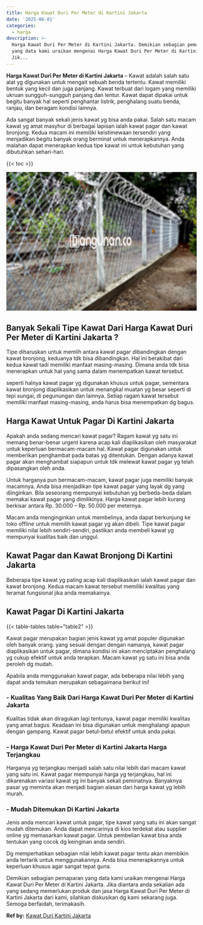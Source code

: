 ```yaml
---
title: Harga Kawat Duri Per Meter di Kartini Jakarta
date: '2025-06-01'
categories:
  - harga
description: >-
  Harga Kawat Duri Per Meter di Kartini Jakarta. Demikian sebagian pemaparan
  yang data kami uraikan mengenai Harga Kawat Duri Per Meter di Kartini Jakarta.
  Jik...
---
```


**Harga Kawat Duri Per Meter di Kartini Jakarta** – Kawat adalah salah satu alat yg digunakan untuk mengait sebuah benda tertentu. Kawat memiliki bentuk yang kecil dan juga panjang. Kawat terbuat dari logam yang memiliki ukruan sungguh-sungguh panjang dan lentur. Kawat dapat dipakai untuk begitu banyak hal seperti penghantar listrik, penghalang suatu benda, ranjau, dan beragam kondisi lainnya.

Ada sangat banyak sekali jenis kawat yg bisa anda pakai. Salah satu macam kawat yg amat masyhur di berbagai lapisan ialah kawat pagar dan kawat bronjong. Kedua macam ini memiliki keistimewaan tersendiri yang menjadikan begitu banyak orang berminat untuk menerapkannya. Anda malahan dapat menerapkan kedua tipe kawat ini untuk kebutuhan yang dibutuhkan sehari-hari.

{{< toc >}}

![Harga Kawat Duri Per Meter di Kartini Jakarta](/images/jual-kawat-murah33.png)

## Banyak Sekali Tipe Kawat Dari Harga Kawat Duri Per Meter di Kartini Jakarta ?

Tipe diharuskan untuk memlih antara kawat pagar dibandingkan dengan kawat bronjong, keduanya tdk bisa dibandingkan. Hal ini berakibat dari kedua kawat tadi memiliki manfaat masing-masing. Dimana anda tdk bisa menerapkan untuk hal yang sama dalam menempatkan kawat tersebut.

seperti halnya kawat pagar yg digunakan khusus untuk pagar, sementara kawat bronjong diaplikasikan untuk menangkal muatan yg besar seperti di tepi sungai, di pegunungan dan lainnya. Setiap ragam kawat tersebut memiliki manfaat masing-masing, anda harus bisa menempatkan dg bagus.

## Harga Kawat Untuk Pagar Di Kartini Jakarta

Apakah anda sedang mencari kawat pagar? Ragam kawat yg satu ini memang benar-benar urgent karena acap kali diaplikasikan oleh masyarakat untuk keperluan bermacam-macam hal. Kawat pagar digunakan untuk memberikan penghambat pada batas yg ditentukan. Dengan adanya kawat pagar akan menghambat siapapun untuk tdk melewat kawat pagar yg telah dipasangkan oleh anda.

Untuk harganya pun bermacam-macam, kawat pagar juga memiliki banyak macamnya. Anda bisa menjadikan tipe kawat pagar yang layak dg yang diinginkan. Bila seseorang mempunyai kebutuhan yg berbeda-beda dalam memakai kawat pagar yang dimilikinya. Harga kawat pagar lebih kurang berkisar antara Rp. 30.000 – Rp. 50.000 per meternya.

Macam anda menginginkan untuk membelinya, anda dapat berkunjung ke toko offline untuk memilih kawat pagar yg akan dibeli. Tipe kawat pagar memiliki nilai lebih sendiri-sendiri, pastikan anda membeli kawat yg mempunyai kualitas baik dan unggul.

## Kawat Pagar dan Kawat Bronjong Di Kartini Jakarta

Beberapa tipe kawat yg paling acap kali diaplikasikan ialah kawat pagar dan kawat bronjong. Kedua macam kawat tersebut memiliki kwalitas yang teramat fungsional jika anda memakainya.

## Kawat Pagar Di Kartini Jakarta

{{< table-tables table="table2" >}}

Kawat pagar merupakan bagian jenis kawat yg amat populer digunakan oleh banyak orang. yang sesuai dengan dengan namanya, kawat pagar diaplikasikan untuk pagar, dimana kondisi ini akan menciptakan penghalang yg cukup efektif untuk anda terapkan. Macam kawat yg satu ini bisa anda peroleh dg mudah.

Apabila anda menggunakan kawat pagar, ada beberapa nilai lebih yang dapat anda temukan merupakan sebagaimana berikut ini!

### \- Kualitas Yang Baik Dari Harga Kawat Duri Per Meter di Kartini Jakarta

Kualitas tidak akan diragukan lagi tentunya, kawat pagar memiliki kwalitas yang amat bagus. Keadaan ini bisa digunakan untuk menghalangi apapun dengan gampang. Kawat pagar betul-betul efektif untuk anda pakai.

### \- Harga Kawat Duri Per Meter di Kartini Jakarta Harga Terjangkau

Harganya yg terjangkau menjadi salah satu nilai lebih dari macam kawat yang satu ini. Kawat pagar mempunyai harga yg terjangkau, hal ini dikarenakan variasi kawat yg ini banyak sekali peminatnya. Banyaknya pasar yg meminta akan menjadi bagian alasan dari harga kawat yg lebih murah.

### \- Mudah Ditemukan Di Kartini Jakarta

Jenis anda mencari kawat untuk pagar, tipe kawat yang satu ini akan sangat mudah ditemukan. Anda dapat mencarinya di kios terdekat atau supplier online yg memasarkan kawat pagar. Untuk pembelian kawat bisa anda tentukan yang cocok dg keinginan anda sendiri.

Dg memperhatikan sebagian nilai lebih kawat pagar tentu akan membikin anda tertarik untuk menggunakannya. Anda bisa menerapkannya untuk keperluan khusus agar sangat tepat guna.

Demikian sebagian pemaparan yang data kami uraikan mengenai Harga Kawat Duri Per Meter di Kartini Jakarta. Jika diantara anda sekalian ada yang sedang memerlukan produk dan jasa Harga Kawat Duri Per Meter di Kartini Jakarta dari kami, silahkan diskusikan dg kami sekarang juga. Semoga berfaidah, terimakasih.

**Ref by:** [Kawat Duri Kartini Jakarta](https://id.wikipedia.org/wiki/Kawat)
